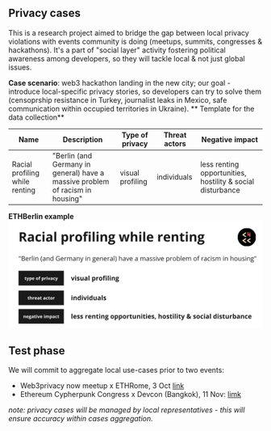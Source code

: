 ## Privacy cases

This is a research project aimed to bridge the gap between local privacy violations with events community is doing (meetups, summits, congresses & hackathons).
It's a part of "social layer" activity fostering political awareness among developers, so they will tackle local & not just global issues.

**Case scenario**: web3 hackathon landing in the new city; our goal - introduce local-specific privacy stories, so developers can try to solve them (censoprship resistance in Turkey, journalist leaks in Mexico, safe communication within occupied territories in Ukraine). 
**
Template for the data collection**

| Name  | Description | Type of privacy | Threat actors | Negative impact |
| ------------- | ------------- |------------- |------------- | ------------- | 
| Racial profiling while renting | "Berlin (and Germany in general) have a massive problem of racism in housing" | visual profiling | individuals | less renting opportunities, hostility & social disturbance | 

**ETHBerlin example**
![alt text](https://github.com/web3privacy/privacycases/blob/main/src/privacycases%20example.png?raw=true)

## Test phase
We will commit to aggregate local use-cases prior to two events:
- Web3privacy now meetup x ETHRome, 3 Oct [link](https://lu.ma/w3pn-meetup-rome1)
- Ethereum Cypherpunk Congress x Devcon (Bangkok), 11 Nov: [limk](http://congress.web3privacy.info)

_note: privacy cases will be managed by local representatives - this will ensure accuracy within cases aggregation._
